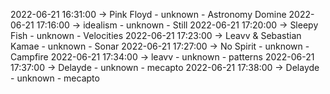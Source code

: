 2022-06-21 16:31:00 -> Pink Floyd - unknown - Astronomy Domine
2022-06-21 17:16:00 -> idealism - unknown - Still
2022-06-21 17:20:00 -> Sleepy Fish - unknown - Velocities
2022-06-21 17:23:00 -> Leavv & Sebastian Kamae - unknown - Sonar
2022-06-21 17:27:00 -> No Spirit - unknown - Campfire
2022-06-21 17:34:00 -> leavv - unknown - patterns
2022-06-21 17:37:00 -> Delayde - unknown - mecapto
2022-06-21 17:38:00 -> Delayde - unknown - mecapto
